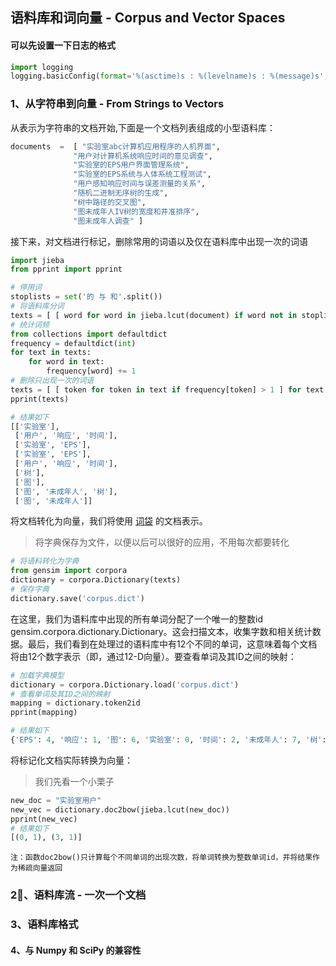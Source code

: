 ## 语料库和词向量 - Corpus and Vector Spaces

#### 可以先设置一下日志的格式
```python
import logging
logging.basicConfig(format='%(asctime)s : %(levelname)s : %(message)s', level=logging.INFO)
```

### 1、从字符串到向量 - From Strings to Vectors
从表示为字符串的文档开始,下面是一个文档列表组成的小型语料库：
```python
documents  =  [ "实验室abc计算机应用程序的人机界面",
              "用户对计算机系统响应时间的意见调查",
              "实验室的EPS用户界面管理系统",
              "实验室的EPS系统与人体系统工程测试",
              "用户感知响应时间与误差测量的关系",
              "随机二进制无序树的生成",
              "树中路径的交叉图",
              "图未成年人IV树的宽度和井准排序",
              "图未成年人调查" ]
```
接下来，对文档进行标记，删除常用的词语以及仅在语料库中出现一次的词语
```python
import jieba
from pprint import pprint

# 停用词
stoplists = set('的 与 和'.split())
# 将语料库分词
texts = [ [ word for word in jieba.lcut(document) if word not in stoplists ] for document in documents ]
# 统计词频
from collections import defaultdict
frequency = defaultdict(int)
for text in texts:
    for word in text:
        frequency[word] += 1
# 删除只出现一次的词语
texts = [ [ token for token in text if frequency[token] > 1 ] for text in texts ]
pprint(texts)

# 结果如下
[['实验室'],
 ['用户', '响应', '时间'],
 ['实验室', 'EPS'],
 ['实验室', 'EPS'],
 ['用户', '响应', '时间'],
 ['树'],
 ['图'],
 ['图', '未成年人', '树'],
 ['图', '未成年人']]
```
将文档转化为向量，我们将使用 [词袋](https://en.wikipedia.org/wiki/Bag-of-words_model) 的文档表示。
> 将字典保存为文件，以便以后可以很好的应用，不用每次都要转化
```python
# 将语料转化为字典
from gensim import corpora
dictionary = corpora.Dictionary(texts)
# 保存字典
dictionary.save('corpus.dict')
```
在这里，我们为语料库中出现的所有单词分配了一个唯一的整数id gensim.corpora.dictionary.Dictionary。这会扫描文本，收集字数和相关统计数据。最后，我们看到在处理过的语料库中有12个不同的单词，这意味着每个文档将由12个数字表示（即，通过12-D向量）。要查看单词及其ID之间的映射：
```python
# 加载字典模型
dictionary = corpora.Dictionary.load('corpus.dict')
# 查看单词及其ID之间的映射
mapping = dictionary.token2id
pprint(mapping)

# 结果如下
{'EPS': 4, '响应': 1, '图': 6, '实验室': 0, '时间': 2, '未成年人': 7, '树': 5, '用户': 3}
```

将标记化文档实际转换为向量：
> 我们先看一个小栗子
```python
new_doc = "实验室用户"
new_vec = dictionary.doc2bow(jieba.lcut(new_doc))
pprint(new_vec)
# 结果如下
[(0, 1), (3, 1)]
```

    注：函数doc2bow()只计算每个不同单词的出现次数，将单词转换为整数单词id，并将结果作为稀疏向量返回


### 2、语料库流 - 一次一个文档

### 3、语料库格式

#### 4、与 Numpy 和 SciPy 的兼容性